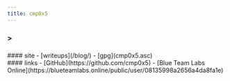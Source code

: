 ```yaml
---
title: cmp0x5
---
```


<link rel="stylesheet" href="style.css"/>
<link rel="preconnect" href="https://fonts.gstatic.com">
<link href="https://fonts.googleapis.com/css2?family=Source+Sans+Pro:ital@1&display=swap" rel="stylesheet">
<link href="https://fonts.googleapis.com/css2?family=Courier+Prime&display=swap" rel="stylesheet">
<link rel="apple-touch-icon" sizes="180x180" href="media/apple-touch-icon.png">
<link rel="icon" type="image/png" sizes="32x32" href="media/favicon-32x32.png">
<link rel="icon" type="image/png" sizes="16x16" href="media/favicon-16x16.png">
<link rel="manifest" href="/site.webmanifest">

<div class="container-terminal">
    <div class="terminal">
        <h3> &gt; </h3>
    </div>
    <div class="nick_text">
        <h3 id="nick"></h3>
    </div>
</div>

<div class="container">
    #### site
    - [writeups](/blog/)
    - [gpg](cmp0x5.asc)
</div>

<div class="container">
    #### links
    - [GitHub](https://github.com/cmp0x5)
    - [Blue Team Labs Online](https://blueteamlabs.online/public/user/08135998a2656a4da8fa1e)
</div>

<script src="main.js" charset="utf-8"></script>